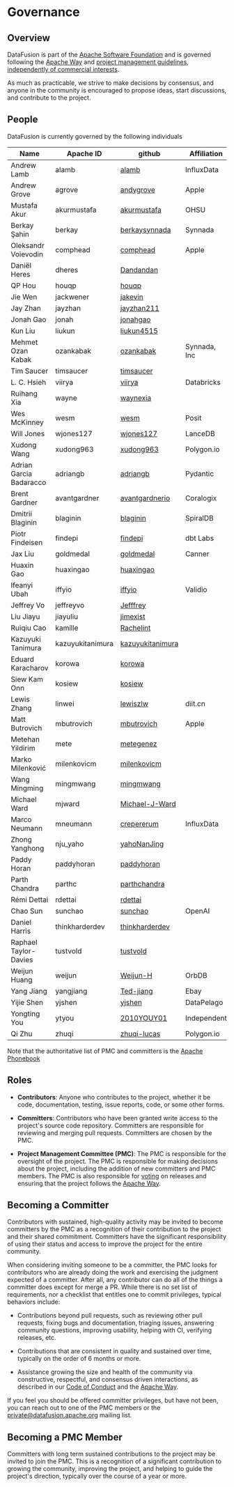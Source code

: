 <!---
  Licensed to the Apache Software Foundation (ASF) under one
  or more contributor license agreements.  See the NOTICE file
  distributed with this work for additional information
  regarding copyright ownership.  The ASF licenses this file
  to you under the Apache License, Version 2.0 (the
  "License"); you may not use this file except in compliance
  with the License.  You may obtain a copy of the License at

    http://www.apache.org/licenses/LICENSE-2.0

  Unless required by applicable law or agreed to in writing,
  software distributed under the License is distributed on an
  "AS IS" BASIS, WITHOUT WARRANTIES OR CONDITIONS OF ANY
  KIND, either express or implied.  See the License for the
  specific language governing permissions and limitations
  under the License.
-->

# Governance

## Overview

DataFusion is part of the [Apache Software Foundation] and is governed following
the [Apache Way] and [project management guidelines], [independently of
commercial interests].

[apache software foundation]: https://www.apache.org/
[apache way]: https://www.apache.org/theapacheway/
[project management guidelines]: https://www.apache.org/foundation/how-it-works.html#management
[independently of commercial interests]: https://community.apache.org/projectIndependence.html

As much as practicable, we strive to make decisions by consensus, and anyone in
the community is encouraged to propose ideas, start discussions, and contribute
to the project.

## People

DataFusion is currently governed by the following individuals

<!--

The following table can be updated by running the following script:

docs/scripts/update_committer_list.py

Notes:

* The script only updates the Name and Apache ID columns. The rest of the data
  is manually provided.

-->

<!-- Begin Auto-Generated Committer List -->

| Name                    | Apache ID        | github                                                  | Affiliation | Role      |
| ----------------------- | ---------------- | ------------------------------------------------------- | ----------- | --------- |
| Andrew Lamb             | alamb            | [alamb](https://github.com/alamb)                       | InfluxData  | PMC Chair |
| Andrew Grove            | agrove           | [andygrove](https://github.com/andygrove)               | Apple       | PMC       |
| Mustafa Akur            | akurmustafa      | [akurmustafa](https://github.com/akurmustafa)           | OHSU        | PMC       |
| Berkay Şahin            | berkay           | [berkaysynnada](https://github.com/berkaysynnada)       |     Synnada        | PMC       |
| Oleksandr Voievodin                 | comphead         | [comphead](https://github.com/comphead)                 |    Apple         | PMC       |
| Daniël Heres            | dheres           | [Dandandan](https://github.com/Dandandan)               |             | PMC       |
| QP Hou                  | houqp            | [houqp](https://github.com/houqp)                       |             | PMC       |
| Jie Wen                 | jackwener          | [jakevin](https://github.com/jackwener)                   |             | PMC       |
| Jay Zhan                | jayzhan          | [jayzhan211](https://github.com/jayzhan211)             |             | PMC       |
| Jonah Gao               | jonah            | [jonahgao](https://github.com/jonahgao)                 |             | PMC       |
| Kun Liu                 | liukun           |   [liukun4515](https://github.com/liukun4515)                                                      |             | PMC       |
| Mehmet Ozan Kabak       | ozankabak        | [ozankabak](https://github.com/ozankabak)               |    Synnada, Inc         | PMC       |
| Tim Saucer              | timsaucer        | [timsaucer](https://github.com/timsaucer)               |             | PMC       |
| L. C. Hsieh             | viirya           | [viirya](https://github.com/viirya)                     | Databricks  | PMC       |
| Ruihang Xia             | wayne            | [waynexia](https://github.com/waynexia)                 |             | PMC       |
| Wes McKinney            | wesm             | [wesm](https://github.com/wesm)                         | Posit       | PMC       |
| Will Jones              | wjones127        | [wjones127](https://github.com/wjones127)               | LanceDB     | PMC       |
| Xudong Wang             | xudong963        | [xudong963](https://github.com/xudong963)               | Polygon.io  | PMC       |
| Adrian Garcia Badaracco | adriangb         | [adriangb](https://github.com/adriangb)                 | Pydantic    | Committer |
| Brent Gardner           | avantgardner     | [avantgardnerio](https://github.com/avantgardnerio)     | Coralogix | Committer |
| Dmitrii Blaginin        | blaginin         | [blaginin](https://github.com/blaginin)                 | SpiralDB | Committer |
| Piotr Findeisen         | findepi          | [findepi](https://github.com/findepi)                   |    dbt Labs         | Committer |
| Jax Liu                 | goldmedal        | [goldmedal](https://github.com/goldmedal)               |  Canner      | Committer |
| Huaxin Gao              | huaxingao        | [huaxingao](https://github.com/huaxingao)               |             | Committer |
| Ifeanyi Ubah            | iffyio           | [iffyio](https://github.com/iffyio)                     |  Validio    | Committer |
| Jeffrey Vo              | jeffreyvo        | [Jefffrey](https://github.com/Jefffrey)                 |             | Committer |
| Liu Jiayu               | jiayuliu         | [jimexist](https://github.com/jimexist)                                                        |             | Committer |
| Ruiqiu Cao              | kamille          | [Rachelint](https://github.com/Rachelint)               |             | Committer |
| Kazuyuki Tanimura       | kazuyukitanimura | [kazuyukitanimura](https://github.com/kazuyukitanimura) |             | Committer |
| Eduard Karacharov       | korowa           | [korowa](https://github.com/korowa)                     |             | Committer |
| Siew Kam Onn            | kosiew           | [kosiew](https://github.com/kosiew)                     |             | Committer |
| Lewis Zhang             | linwei           | [lewiszlw](https://github.com/lewiszlw)                 | diit.cn     | Committer |
| Matt Butrovich          | mbutrovich       | [mbutrovich](https://github.com/mbutrovich)             |    Apple         | Committer |
| Metehan Yildirim        | mete             |    [metegenez](https://github.com/metegenez)                                                      |             | Committer |
| Marko Milenković        | milenkovicm      | [milenkovicm](https://github.com/milenkovicm)           |             | Committer |
| Wang Mingming           | mingmwang        | [mingmwang](https://github.com/mingmwang)               |             | Committer |
| Michael Ward            | mjward           |     [Michael-J-Ward ](https://github.com/Michael-J-Ward )                                                    |             | Committer |
| Marco Neumann           | mneumann         | [crepererum](https://github.com/crepererum)             |     InfluxData        | Committer |
| Zhong Yanghong          | nju_yaho         |     [yahoNanJing](https://github.com/yahoNanJing)                                                    |             | Committer |
| Paddy Horan             | paddyhoran       | [paddyhoran](https://github.com/paddyhoran)             |             | Committer |
| Parth Chandra           | parthc           | [parthchandra](https://github.com/parthchandra)         |             | Committer |
| Rémi Dettai             | rdettai          | [rdettai](https://github.com/rdettai)                   |             | Committer |
| Chao Sun                | sunchao          | [sunchao](https://github.com/sunchao)                   |      OpenAI       | Committer |
| Daniel Harris           | thinkharderdev   | [thinkharderdev](https://github.com/thinkharderdev)     |             | Committer |
| Raphael Taylor-Davies   | tustvold         | [tustvold](https://github.com/tustvold)                 |             | Committer |
| Weijun Huang            | weijun           | [Weijun-H](https://github.com/Weijun-H)                 |OrbDB            | Committer |
| Yang Jiang              | yangjiang        | [Ted-jiang](https://github.com/Ted-jiang)               | Ebay            | Committer |
| Yijie Shen              | yjshen           | [yjshen](https://github.com/yjshen)                     |  DataPelago | Committer |
| Yongting You            | ytyou            | [2010YOUY01](https://github.com/2010YOUY01)             | Independent | Committer |
| Qi Zhu                  | zhuqi            | [zhuqi-lucas](https://github.com/zhuqi-lucas)           | Polygon.io  | Committer |

<!-- End Auto-Generated Committer List -->

Note that the authoritative list of PMC and committers is the [Apache Phonebook]

[apache phonebook]: https://projects.apache.org/committee.html?datafusion

## Roles

- **Contributors**: Anyone who contributes to the project, whether it be code,
  documentation, testing, issue reports, code, or some other forms.

- **Committers**: Contributors who have been granted write access to the  
  project's source code repository. Committers are responsible for reviewing and
  merging pull requests. Committers are chosen by the PMC.

- **Project Management Committee (PMC)**: The PMC is responsible for the
  oversight of the project. The PMC is responsible for making decisions about the
  project, including the addition of new committers and PMC members. The PMC is
  also responsible for [voting] on releases and ensuring that the project follows
  the [Apache Way].

[voting]: https://www.apache.org/foundation/voting.html

## Becoming a Committer

Contributors with sustained, high-quality activity may be invited to become
committers by the PMC as a recognition of their contribution to the project and
their shared commitment. Committers have the significant responsibility of using
their status and access to improve the project for the entire community.

When considering inviting someone to be a committer, the PMC looks for
contributors who are already doing the work and exercising the judgment expected
of a committer. After all, any contributor can do all of the things a committer
does except for merge a PR. While there is no set list of requirements, nor a
checklist that entitles one to commit privileges, typical behaviors include:

- Contributions beyond pull requests, such as reviewing other pull requests,
  fixing bugs and documentation, triaging issues, answering community questions,
  improving usability, helping with CI, verifying releases, etc.

- Contributions that are consistent in quality and sustained
  over time, typically on the order of 6 months or more.

- Assistance growing the size and health of the community via constructive,
  respectful, and consensus driven interactions, as described in our [Code of
  Conduct] and the [Apache Way].

If you feel you should be offered committer privileges, but have not been, you
can reach out to one of the PMC members or the private@datafusion.apache.org mailing
list.

[code of conduct]: https://www.apache.org/foundation/policies/conduct.html

## Becoming a PMC Member

Committers with long term sustained contributions to the project may be invited
to join the PMC. This is a recognition of a significant contribution to growing
the community, improving the project, and helping to guide the project's
direction, typically over the course of a year or more.
